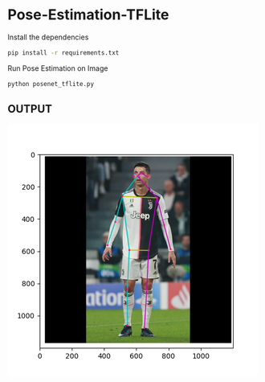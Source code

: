 # Pose-Estimation-TFLite

Install the dependencies
```bash
pip install -r requirements.txt
```

Run Pose Estimation on Image
```bash
python posenet_tflite.py
```

OUTPUT
-------------------

![Result](result.png)
